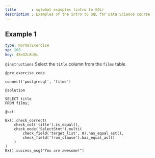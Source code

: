 ```yaml
---
title       : sqlwhat examples (intro to SQL)
description : Examples of the intro to SQL for Data Science course
---
```


## Example 1

```yaml
type: NormalExercise
xp: 100
key: 48e32c8d0c
```

`@instructions`
Select the `title` column from the `films` table.

`@pre_exercise_code`
```{python}
connect('postgresql', 'films')
```

`@solution`
```{sql}
SELECT title
FROM films;
```

`@sct`
```{python}
Ex().check_correct(
    check_col('title').is_equal(),
    check_node('SelectStmt').multi(
        check_field('target_list', 0).has_equal_ast(),
        check_field('from_clause').has_equal_ast()
    )
)
Ex().success_msg("You are awesome!")
```

